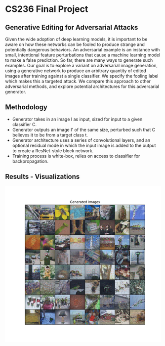 # CS236 Final Project

## Generative Editing for Adversarial Attacks

Given the wide adoption of deep learning models, it is important to be aware on how these networks can be fooled to produce strange and potentially dangerous behaviors. An adversarial example is an instance with small, intentional feature perturbations that cause a machine learning model to make a false prediction. So far, there are many ways to generate such examples. Our goal is to explore a variant on adversarial image generation, using a generative network to produce an arbitrary quantity of edited images after training against a single classifier. We specify the fooling label which makes this a targeted attack. We compare this approach to other adversarial methods, and explore potential architectures for this adversarial generator.

## Methodology
* Generator takes in an image I as input, sized for input to a given classifier C.
* Generator outputs an image I' of the same size, perturbed such that C believes it to be from a target class t.
* Generator architecture uses a series of convolutional layers, and an optional residual mode in which the input image is added to the output to create a ResNet-style block network.
* Training process is white-box, relies on access to classifier for backpropagation.

## Results - Visualizations

![Generated Images](https://github.com/matei-armanasu/CS-236-Final-Project/blob/main/visuals-29-Nov/generated115.png)
